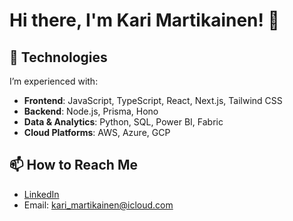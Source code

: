 # Hi there, I'm Kari Martikainen! 👋

## 🚀 Technologies

I’m experienced with:

- **Frontend**: JavaScript, TypeScript, React, Next.js, Tailwind CSS  
- **Backend**: Node.js, Prisma, Hono  
- **Data & Analytics**: Python, SQL, Power BI, Fabric  
- **Cloud Platforms**: AWS, Azure, GCP
  
## 📫 How to Reach Me

- [LinkedIn](https://www.linkedin.com/in/kari-martikainen/)
- Email: kari_martikainen@icloud.com


<!---
karimartikainen/karimartikainen is a ✨ special ✨ repository because its `README.md` (this file) appears on your GitHub profile.
You can click the Preview link to take a look at your changes.
--->
